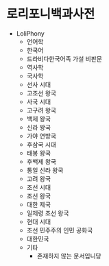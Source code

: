 # 로리포니백과사전

- LoliPhony
  - 언어학
   - 한국어
    - 드라비다한국어족 가설 비판문
  - 역사학
   - 국사학
    - 선사 시대
     - 고조선 왕국 
    - 사국 시대
     - 고구려 왕국
     - 백제 왕국
     - 신라 왕국
     - 가야 연방국
    - 후삼국 시대
     - 태봉 왕국
     - 후백제 왕국
     - 통일 신라 왕국
     - 고려 왕국
    - 조선 시대
     - 조선 왕국
     - 대한 제국
     - 일제령 조선 왕국
    - 현대 시대
     - 조선 민주주의 인민 공화국
     - 대한민국  
  - 기타
    - 존재하지 않는 문서입니당
